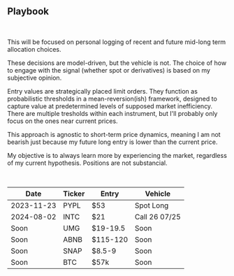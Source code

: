 ## Playbook

<br>

This will be focused on personal logging of recent and future mid-long term allocation choices.

These decisions are model-driven, but the vehicle is not. The choice of how to engage with the signal (whether spot or derivatives) is based on my subjective opinion.

Entry values are strategically placed limit orders. They function as probabilistic thresholds in a mean-reversion(ish) framework, designed to capture value at predetermined levels of supposed market inefficiency. There are multiple tresholds within each instrument, but I'll probably only focus on the ones near current prices. 

This approach is agnostic to short-term price dynamics, meaning I am not bearish just because my future long entry is lower than the current price.

My objective is to always learn more by experiencing the market, regardless of my current hypothesis. Positions are not substancial.

<br>

| Date       | Ticker | Entry    | Vehicle       |
|------------|--------|----------|---------------|
| 2023-11-23 | PYPL   | $53      | Spot Long     |
| 2024-08-02 | INTC   | $21      | Call 26 07/25 |
| Soon       | UMG    | $19-19.5 | Soon          |
| Soon       | ABNB   | $115-120 | Soon          |
| Soon       | SNAP   | $8.5-9   | Soon          |
| Soon       | BTC    | $57k     | Soon          |



<br>

